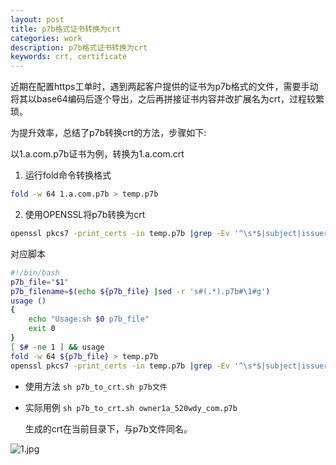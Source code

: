 ```yaml
---
layout: post
title: p7b格式证书转换为crt
categories: work
description: p7b格式证书转换为crt
keywords: crt, certificate 
---
```


近期在配置https工单时，遇到两起客户提供的证书为p7b格式的文件，需要手动将其以base64编码后逐个导出，之后再拼接证书内容并改扩展名为crt，过程较繁琐。

为提升效率，总结了p7b转换crt的方法，步骤如下:

以1.a.com.p7b证书为例，转换为1.a.com.crt
 
1. 运行fold命令转换格式
```bash
fold -w 64 1.a.com.p7b > temp.p7b
```
2. 使用OPENSSL将p7b转换为crt
```bash
openssl pkcs7 -print_certs -in temp.p7b |grep -Ev '^\s*$|subject|issuer' > 1.a.com.crt
```
对应脚本

```bash
#!/bin/bash
p7b_file="$1"
p7b_filename=$(echo ${p7b_file} |sed -r 's#(.*).p7b#\1#g')
usage ()
{
    echo "Usage:sh $0 p7b_file"
    exit 0
}
[ $# -ne 1 ] && usage
fold -w 64 ${p7b_file} > temp.p7b
openssl pkcs7 -print_certs -in temp.p7b |grep -Ev '^\s*$|subject|issuer' > ${p7b_filename}.crt
```

* 使用方法
`sh p7b_to_crt.sh p7b文件`

* 实际用例
`sh p7b_to_crt.sh owner1a_520wdy_com.p7b`

    生成的crt在当前目录下，与p7b文件同名。

![1.jpg](https://i.loli.net/2018/05/19/5affe37cd1984.jpg)

